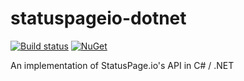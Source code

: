 statuspageio-dotnet
===================

[![Build status](https://ci.appveyor.com/api/projects/status/jbwnp624iq6xofjx?svg=true)](https://ci.appveyor.com/project/edgiardina/statuspageio-dotnet)
[![NuGet](https://img.shields.io/nuget/dt/StatusPageIo.Api.svg)](https://www.nuget.org/packages/StatusPageIo.Api/)

An implementation of StatusPage.io's API in C# / .NET